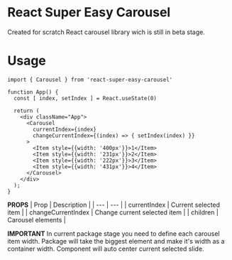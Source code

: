 # React Super Easy Carousel

Created for scratch React carousel library wich is still in beta stage.

# Usage

```
import { Carousel } from 'react-super-easy-carousel'

function App() {
  const [ index, setIndex ] = React.useState(0)

  return (
    <div className="App">
      <Carousel 
        currentIndex={index}
        changeCurrentIndex={(index) => { setIndex(index) }}
      >
        <Item style={{width: '400px'}}>1</Item>
        <Item style={{width: '231px'}}>2</Item>
        <Item style={{width: '222px'}}>3</Item>
        <Item style={{width: '431px'}}>4</Item>
      </Carousel>
    </div>
  );
}
```
**PROPS**
| Prop | Description |
| --- | --- |
| currentIndex | Current selected item |
| changeCurrentIndex | Change current selected item |
| children | Carousel elements |

**IMPORTANT**
In current package stage you need to define each carousel item width.
Package will take the biggest element and make it's width as a container width.
Component will auto center current selected slide.
